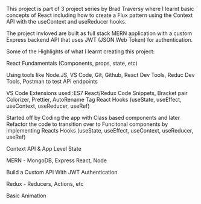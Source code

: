 This project is part of 3 project series by Brad Traversy where I  learnt basic concepts of React including how to create a Flux pattern using the Context API with the useContext and useReducer hooks. 

The project invloved are  built as full stack MERN application with a custom Express backend API that uses JWT (JSON Web Token) for authentication. 

Some of the Highlights of what I learnt creating this project:

React Fundamentals (Components, props, state, etc)

Using tools like Node.JS, VS Code, Git, Github, React Dev Tools, Reduc Dev Tools, Postman to test API endpoints

VS Code Extensions used :ES7 React/Redux Code Snippets, Bracket pair Colorizer, Prettier, AutoRename Tag
React Hooks (useState, useEffect, useContext, useReducer, useRef) 

Started off by Coding the app with Class based components and later Refactor the code to transition over to Funcitonal components by implementing Reacts Hooks (useState, useEffect, useContext, useReducer, useRef)

Context API & App Level State

MERN - MongoDB, Express React, Node

Build a Custom API With JWT Authentication

Redux - Reducers, Actions, etc

Basic Animation



